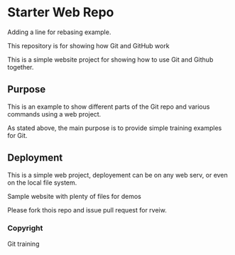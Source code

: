 # Starter Web Repo

Adding a line for rebasing example.  

This repository is for showing how Git and GitHub work

This is a simple website project for showing how to use Git and Github together.

## Purpose
This is an example to show different parts of the Git repo and various commands using a web project.

As stated above, the main purpose is to provide simple training examples for Git.
## Deployment

This is a simple web project, deployement can be on any web serv, or even on the local file system.

Sample website with plenty of files for demos

Please fork thois repo and issue pull request for rveiw.

### Copyright
Git training